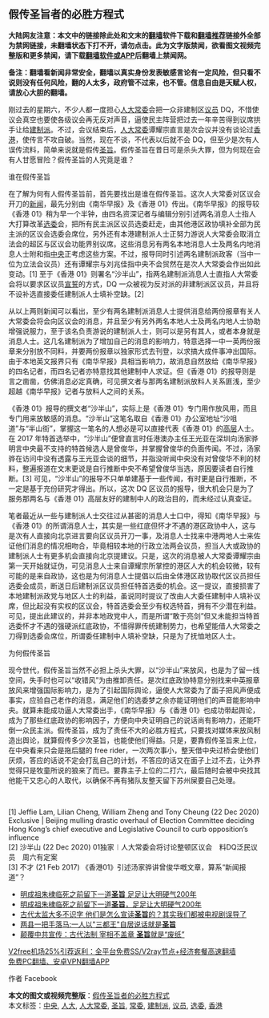  <h2>假传圣旨者的必胜方程式</h2> <p class="notice"><b>大陆网友注意：本文中的链接除此处和文末的<a href="https://github.com/bannedbook/fanqiang" >翻墙</a>软件下载和<a href="https://github.com/killgcd/justmysocks/blob/master/README.md">翻墙推荐</a>链接外全部为禁网链接，未翻墙状态下打不开，请勿点击。此为文字版禁闻，欲看图文视频完整版和更多禁闻，请下载<a href="https://github.com/bannedbook/fanqiang">翻墙软件或APP</a>后翻墙上禁闻网。</p><p>备注：翻墙看新闻非常安全，翻墙以真实身份发表敏感言论有一定风险，但只看不说则没有任何风险，翻的人太多，政府管不过来，也不管。信息自由是天赋人权，请放心大胆的翻墙。</b></p>  <div class="entry">  <p>刚过去的星期六，不少人都一度担心<a href="https://www.bannedbook.org/bnews/tag/%E4%BA%BA%E5%A4%A7/" class="st_tag internal_tag" rel="tag" title="标签 人大 下的日志">人大</a><a href="https://www.bannedbook.org/bnews/tag/%e5%b8%b8%e5%a7%94/" class="st_tag internal_tag" rel="tag" title="标签 常委 下的日志">常委</a>会把一众非建制区<a href="https://www.bannedbook.org/bnews/tag/%e8%ae%ae%e5%91%98/" class="st_tag internal_tag" rel="tag" title="标签 议员 下的日志">议员</a> DQ，不惜使议会真空也要使各级议会再无反对声音，逼使民主阵营把过去一年辛苦得到议席拱手让给<a href="https://www.bannedbook.org/bnews/tag/%e5%bb%ba%e5%88%b6%e6%b4%be/" class="st_tag internal_tag" rel="tag" title="标签 建制派 下的日志">建制派</a>。不过，会议结束后，<a href="https://www.bannedbook.org/bnews/tag/%e4%ba%ba%e5%a4%a7%e5%b8%b8%e5%a7%94/" class="st_tag internal_tag" rel="tag" title="标签 人大常委 下的日志">人大常委</a>谭耀宗直言是次会议并没有谈论过<a href="https://www.bannedbook.org/bnews/tag/%e9%a6%99%e6%b8%af/" class="st_tag internal_tag" rel="tag" title="标签 香港 下的日志">香港</a>，使传言不攻自破。当然，现在不谈，不代表以后就不会 DQ，但至少是次有人误传流料，简单来说就是假传<a href="https://www.bannedbook.org/bnews/tag/%E5%9C%A3%E6%97%A8/" class="st_tag internal_tag" rel="tag" title="标签 圣旨 下的日志">圣旨</a>。假传圣旨在昔日可是杀头大罪，但为何现在会有人甘愿冒险？假传圣旨的人究竟是谁？</p> <p>谁在假传圣旨</p>  <p>在了解为何有人假传圣旨前，首先要找出是谁在假传圣旨。这次人大常委对区议会开刀的<span class='wp_keywordlink_affiliate'><a href="https://www.bannedbook.org/" title="新闻">新闻</a></span>，最先分别由《南华早报》及《香港 01》传出。《南华早报》的报导较《香港 01》稍为早一个半钟，由四名资深记者与编辑分别引述两名消息人士指人大打算改革<a href="https://www.bannedbook.org/bnews/tag/%E9%80%89%E5%A7%94/" class="st_tag internal_tag" rel="tag" title="标签 选委 下的日志">选委</a>会，把所有民主派区议员选委赶走，由其他港区政协填补全部为民主派的区议会选委会席位，另外还有本港建制派人士正努力游说人大常委会取消立法会的超区与区议会功能界别议席。这些消息另有两名本地消息人士及两名内地消息人士附和指<a href="https://www.bannedbook.org/bnews/tag/%E4%B8%AD%E5%A4%AE/" class="st_tag internal_tag" rel="tag" title="标签 中央 下的日志">中央</a>正考虑这些方案。不过，报导同时引述两名建制派政客（当中一位为立法会议员）还有谭耀宗与刘兆佳指中央不会贸然在是次人大常委会作出如此变动。[1] 至于《香港 01》则署名“沙半山”，指两名建制派消息人士直指人大常委会将以要求区议员<span class='wp_keywordlink'><a href="https://www.bannedbook.org/forum5/topic17.html" title="宣誓与预言" target="_blank">宣誓</a></span>的方式，DQ 一众被视为反对派的非建制派区议员，并且将不设补选直接委任建制派人士填补空缺。[2]</p> <p>从以上两则新闻可以看出，至少有两名建制派消息人士提供消息给两份报章有关人大常委会将会向区议会的消息，并且至少有另外两名本地人士及两名内地人士协助增强说服力，至于该名负责游说的建制派人士，则可以是另有其人，或者本身就是消息人士。这几名建制派为了增加自己的消息的影响力，特意选择一中一英两份报章来分别放不同料，并要两份报章以独家形式去刊登，以求搞大成件事冲出国际。由于本地英文报界只有《南华早报》具相当影响力，故消息自然放给《南华早报》的四名记者，而四名记者亦特意找其他建制中人求证。但《香港 01》的报导则是言之凿凿，仿佛消息必定真确，可见撰文者与那两名建制派放料人关系匪浅，至少超越《南华早报》记者与放料人之间的关系。</p>  <p>《香港 01》报导的撰文者“沙半山”，实际上是《香港 01》专门用作放风用，而且专门用来放敏感的消息。“沙半山”这笔名取自《香港 01》办公室地址“沙咀道”与“半山街”，掌握这一笔名的人想必是可以直接代表《香港 01》的<span class='wp_keywordlink_affiliate'><a href="https://www.bannedbook.org/bnews/ccpdope/" title="中共高层内幕" target="_blank">高层</a></span>人士。在 2017 年特首选举中，“沙半山”便曾直言时任港澳办主任王光亚在深圳向汤家骅明言中央最不支持的特首候选人是曾俊华，并掌握曾俊华的负面传闻。不过，汤家骅在访问中没有透露与王光亚会谈的细节，并指没听闻中央没有对曾俊华不利的材料，整遍报道在文末更说是自行推断中央不希望曾俊华当选，原因要读者自行推断。[3] 可见，“沙半山”的报导不只单单建基于一些传闻，有时更是自行推断，不一定是基于充份研究才得出。所以，这次 DQ 区议员的报导，很大机会只是为了服务那两名与《香港 01》高层友好的建制中人的政治目的，而未经过认真查证。</p> <p>笔者最近从一些与建制派人士交往过从甚密的消息人士口中，得知《南华早报》与《香港 01》的所谓消息人士，其实是一些红底但怀才不遇的港区政协中人，这与是次有人直接向北京进言要向区议员开刀一事，及消息人士找来中港两地人士来佐证他们消息的情况相吻合，毕竟相较本地的行政立法两会议员，担当人大或政协的建制派人士有更多机会直接向北京提建议。只是，这次的消息被人大常委谭耀宗由第一天开始就证伪，可见消息人士来自谭耀宗所掌控的港区人大的机会较微，较有可能的是来自政协，这也是为何消息人士提倡以后由全体港区政协取代区议员担任选委会成员，断送日后建制派区议员担任特首选委的机会。这一提议，直接损害了本地建制派政党与地区人士的利益，虽说同时提议了改由人大委任建制中人填补议席，但比起没有实权的区议会，特首选委会至少有权选特首，拥有不少潜在利益。可见，提出此建议的，并非本地政党中人，而是所谓“敢于亮剑”但又未能担当特首选委怀才不遇的强硬派红底政协，不惜得罪传统建制势力，也希望能借人大常委之刀得到选委会席位，所谓委任建制中人填补空缺，只是为了抚恤地区人士。</p>  <p>为何假传圣旨</p> <p>现今世代，假传圣旨当然不必担上杀头大罪，以“沙半山”来放风，也是为了留一线空间，失手时也可以“收错风”为由推卸责任。是次红底政协特意分别找来中英报章放风来增强国际影响力，是为了引起国际舆论，逼使人大常委为了面子把风声便成事实，应验自己老作的消息，满足他们的选委梦之余亦能证明他们的声音能影响中央。就算未能成功逼人大常委出手，《南华早报》与《香港 01》也成功带起舆论，成为了那些红底政协的影响因子，方便向中央证明自己的说话尚有影响力，还能吓倒一众民主派。假传圣旨，成为了责任不大的必胜方程式，只要找对媒体来放风制造出舆论，就算假传多少次圣旨，也能使他们得益。只是，要靠假传圣旨来上位，在中央看来只会是拖后腿的 free rider，一次两次事小，整天借中央过桥会使他们厌烦，答应的话说不定会打乱自己的计划，不答应的话又在面子上过不去，让外界觉得只是牧童所说的狼来了而已。要靠主子上位的二打六，最后随时会被中央找其他能干又忠心的人取代，以确保不再有猪队友整天留下苏州屎要自己处理。</p>  <p> </p> <p>[1] Jeffie Lam, Lilian Cheng, William Zheng and Tony Cheung (22 Dec 2020) Exclusive | Beijing mulling drastic overhaul of Election Committee deciding Hong Kong’s chief executive and Legislative Council to curb opposition’s influence<br /> [2] 沙半山 (22 Dec 2020) 01独家︱人大常委会将讨论整顿区议会　料DQ泛民议员　周六有定案<br /> [3] 不才 (21 Feb 2017) 《香港01》引述汤家骅讲曾俊华嘅文章，算系“新闻报道”？</p> <ul class='op-related-articles' title='相关阅读'> <li><a href='https://www.bannedbook.org/bnews/cnnews/20200613/1343894.html' target='_blank'>明成祖朱棣临死之前留下一道<b>圣旨</b> 足足让大明硬气200年</a></li> <li><a href='https://www.bannedbook.org/bnews/comments/20200327/1301244.html' target='_blank'>明成祖朱棣临死之前留下一道<b>圣旨</b>，足足让大明硬气200年</a></li> <li><a href='https://www.bannedbook.org/bnews/funmedia/20200103/1252596.html' target='_blank'>古代太监大多不识字 他们是怎么宣读<b>圣旨</b>的？其实我们都被电视剧误导了</a></li> <li><a href='https://www.bannedbook.org/bnews/baitai/20191113/1222170.html' target='_blank'>两县一把手落马:一人以"三都王"自居说话就是<b>圣旨</b></a></li> <li><a href='https://www.bannedbook.org/bnews/lifebaike/20190928/1198697.html' target='_blank'>颠覆中共宣传：古代法制 宰相不盖章 <b>圣旨</b>就是“废纸”</a></li> </ul> <p class="texttj"> <a href="https://www.bannedbook.org/forum23/topic22702.html" target="_blank">V2free机场25%引荐返利：全平台免费SS/V2ray节点+经济套餐高速翻墙</a><br/> <a href="https://github.com/bannedbook/fanqiang/wiki/%E7%A6%81%E9%97%BB%E7%BD%91%E5%AE%89%E5%8D%93%E7%BF%BB%E5%A2%99%E6%96%B0%E9%97%BBAPP" target="_blank">免费PC翻墙、安卓VPN翻墙APP</a></p><p>作者 Facebook</p><a name='sharetosocial'></a>       <div><b>本文的图文或视频完整版</b>：<a href='https://www.bannedbook.org/bnews/comments/20201231/1458568.html'>假传圣旨者的必胜方程式</a></div>  </div><!--END ENTRY--> <div class="postfooter"> <div>本文标签：<a href="https://www.bannedbook.org/bnews/tag/%E4%B8%AD%E5%A4%AE/" rel="tag">中央</a>, <a href="https://www.bannedbook.org/bnews/tag/%E4%BA%BA%E5%A4%A7/" rel="tag">人大</a>, <a href="https://www.bannedbook.org/bnews/tag/%e4%ba%ba%e5%a4%a7%e5%b8%b8%e5%a7%94/" rel="tag">人大常委</a>, <a href="https://www.bannedbook.org/bnews/tag/%E5%9C%A3%E6%97%A8/" rel="tag">圣旨</a>, <a href="https://www.bannedbook.org/bnews/tag/%e5%b8%b8%e5%a7%94/" rel="tag">常委</a>, <a href="https://www.bannedbook.org/bnews/tag/%e5%bb%ba%e5%88%b6%e6%b4%be/" rel="tag">建制派</a>, <a href="https://www.bannedbook.org/bnews/tag/%e8%ae%ae%e5%91%98/" rel="tag">议员</a>, <a href="https://www.bannedbook.org/bnews/tag/%E9%80%89%E5%A7%94/" rel="tag">选委</a>, <a href="https://www.bannedbook.org/bnews/tag/%e9%a6%99%e6%b8%af/" rel="tag">香港</a></div>  </div><!--END POSTFOOTER--> 